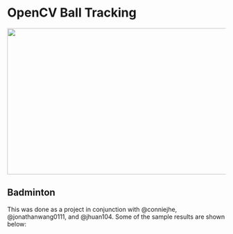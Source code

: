 # OpenCV Ball Tracking

<img align="center" src=data/Badminton_shuttle_tracking_example_001.gif width="600" height="338"/>

## Badminton
This was done as a project in conjunction with @conniejhe, @jonathanwang0111, and @jhuan104.
Some of the sample results are shown below:

